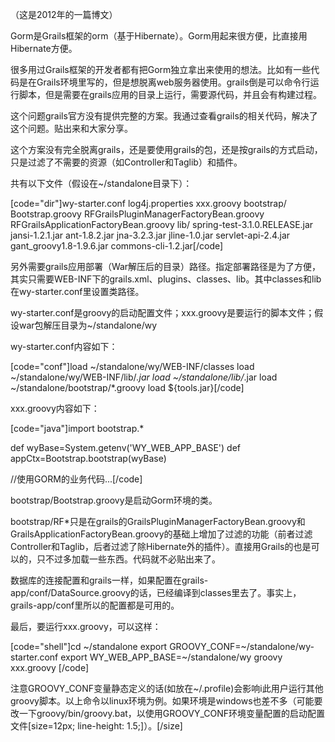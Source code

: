 （这是2012年的一篇博文）

Gorm是Grails框架的orm（基于Hibernate）。Gorm用起来很方便，比直接用Hibernate方便。

很多用过Grails框架的开发者都有把Gorm独立拿出来使用的想法。比如有一些代码是在Grails环境里写的，但是想脱离web服务器使用。grails倒是可以命令行运行脚本，但是需要在grails应用的目录上运行，需要源代码，并且会有构建过程。

这个问题grails官方没有提供完整的方案。我通过查看grails的相关代码，解决了这个问题。贴出来和大家分享。


这个方案没有完全脱离grails，还是要使用grails的包，还是按grails的方式启动，只是过滤了不需要的资源（如Controller和Taglib）和插件。


共有以下文件（假设在~/standalone目录下）：


[code=&quot;dir&quot;]wy-starter.conf
log4j.properties
xxx.groovy
bootstrap/
    Bootstrap.groovy
    RFGrailsPluginManagerFactoryBean.groovy
    RFGrailsApplicationFactoryBean.groovy
lib/
    spring-test-3.1.0.RELEASE.jar
    jansi-1.2.1.jar
    ant-1.8.2.jar
    jna-3.2.3.jar
    jline-1.0.jar
    servlet-api-2.4.jar
    gant_groovy1.8-1.9.6.jar
    commons-cli-1.2.jar[/code]



另外需要grails应用部署（War解压后的目录）路径。指定部署路径是为了方便，其实只需要WEB-INF下的grails.xml、plugins、classes、lib。其中classes和lib在wy-starter.conf里设置类路径。

 
wy-starter.conf是groovy的启动配置文件；xxx.groovy是要运行的脚本文件；假设war包解压目录为~/standalone/wy
 
wy-starter.conf内容如下：

[code=&quot;conf&quot;]load ~/standalone/wy/WEB-INF/classes
load ~/standalone/wy/WEB-INF/lib/*.jar
load ~/standalone/lib/*.jar
load ~/standalone/bootstrap/*.groovy
load ${tools.jar}[/code]
 
xxx.groovy内容如下：

[code=&quot;java&quot;]import bootstrap.*

def wyBase=System.getenv('WY_WEB_APP_BASE')
def appCtx=Bootstrap.bootstrap(wyBase)

//使用GORM的业务代码...[/code]


bootstrap/Bootstrap.groovy是启动Gorm环境的类。


bootstrap/RF*只是在grails的GrailsPluginManagerFactoryBean.groovy和GrailsApplicationFactoryBean.groovy的基础上增加了过滤的功能（前者过滤Controller和Taglib，后者过滤了除Hibernate外的插件）。直接用Grails的也是可以的，只不过多加载一些东西。代码就不必贴出来了。


数据库的连接配置和grails一样，如果配置在grails-app/conf/DataSource.groovy的话，已经编译到classes里去了。事实上，grails-app/conf里所以的配置都是可用的。


最后，要运行xxx.groovy，可以这样：


[code=&quot;shell&quot;]cd ~/standalone
export GROOVY_CONF=~/standalone/wy-starter.conf
export WY_WEB_APP_BASE=~/standalone/wy
groovy xxx.groovy
[/code]
 
注意GROOVY_CONF变量静态定义的话(如放在~/.profile)会影响i此用户运行其他groovy脚本。以上命令以linux环境为例。如果环境是windows也差不多（可能要改一下groovy/bin/groovy.bat，以使用GROOVY_CONF环境变量配置的启动配置文件[size=12px; line-height: 1.5;]）。[/size]
